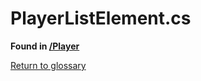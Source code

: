 # PlayerListElement.cs
**Found in [/Player](../BALLISTIC/Assets/Scripts/Player/PlayerListElement.cs)**

[Return to glossary](glossary.md)

